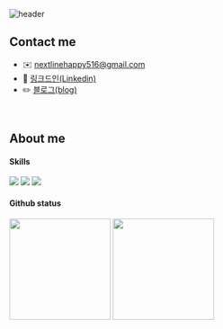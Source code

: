 ![header](https://capsule-render.vercel.app/api?type=waving&color=gradient&height=200&section=header&text=Welcome!💻&fontSize=40&fontAlign=80&fontAlignY=40)

## Contact me
- ✉️ nextlinehappy516@gmail.com
- 🔗 [링크드인(Linkedin)](https://www.linkedin.com/in/%EC%A7%80%ED%98%84-%EC%9D%B4-9a124424a/)
- ✏️ [블로그(blog)](https://louis-devlog.tistory.com/)

<br>

## About me
#### Skills
<img src="https://img.shields.io/badge/Node.js-339933?style=for-the-badge&logo=node.js&logoColor=white"/> <img src="https://img.shields.io/badge/Kotlin-7F52FF?style=for-the-badge&logo=Kotlin&logoColor=white"/> <img src="https://img.shields.io/badge/MySQL-4479A1?style=for-the-badge&logo=MySQL&logoColor=white"/>

#### Github status
<p>
  <img height="180em" src="https://github-readme-stats.vercel.app/api?username=LeeJ1Hyun&show_icons=true&include_all_commits=true&bg_color=30,e96443,904e95&title_color=fff&text_color=fff">
  <img height="180em" src="https://github-readme-stats.vercel.app/api/top-langs/?username=LeeJ1Hyun&layout=compact&bg_color=30,e96443,904e95&title_color=fff&text_color=fff">
</p>
